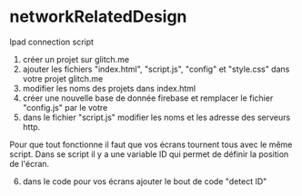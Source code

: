 # networkRelatedDesign
Ipad connection script

1) créer un projet sur glitch.me
2) ajouter les fichiers "index.html", "script.js", "config" et "style.css" dans votre projet glitch.me
3) modifier les noms des projets dans index.html
4) créer une nouvelle base de donnée firebase et remplacer le fichier "config.js" par le votre
5) dans le fichier "script.js" modifier les noms et les adresse des serveurs http.

Pour que tout fonctionne il faut que vos écrans tournent tous avec le même script. Dans se script il y a une variable ID qui permet de définir la position de l'écran. 

6) dans le code pour vos écrans ajouter le bout de code "detect ID"
